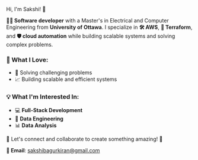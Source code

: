 Hi, I'm Sakshi! 👋

**👨‍💻 Software developer** with a Master's in Electrical and Computer Engineering from **University of Ottawa**. I specialize in **🛠️ AWS**, **💉 Terraform**, and **🛡️ cloud automation** while building scalable systems and solving complex problems.

### 💖 What I Love:
- 🤖 Solving challenging problems
- 📈 Building scalable and efficient systems

### 💡 What I'm Interested In:
- 💻 **Full-Stack Development**
- 📁 **Data Engineering**
- 📊 **Data Analysis**

🚀 Let's connect and collaborate to create something amazing! 🌟

**📧 Email**: [sakshibagurkiran@gmail.com](mailto:sakshibagurkiran@gmail.com)

<!--
**SakshiKiran/SakshiKiran** is a ✨ _special_ ✨ repository because its `README.md` (this file) appears on your GitHub profile.

Here are some ideas to get you started:

- 🔭 I’m currently working on ...
- 🌱 I’m currently learning ...
- 👯 I’m looking to collaborate on ...
- 🤔 I’m looking for help with ...
- 💬 Ask me about ...
- 📫 How to reach me: ...
- 😄 Pronouns: ...
- ⚡ Fun fact: ...
-->
